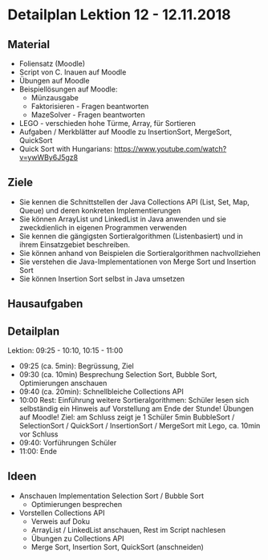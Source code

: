 Detailplan Lektion 12 - 12.11.2018
===========================================

Material
--------

* Foliensatz (Moodle)
* Script von C. Inauen auf Moodle
* Übungen auf Moodle
* Beispiellösungen auf Moodle:
  * Münzausgabe
  * Faktorisieren - Fragen beantworten
  * MazeSolver - Fragen beantworten
* LEGO - verschieden hohe Türme, Array, für Sortieren
* Aufgaben / Merkblätter auf Moodle zu InsertionSort, MergeSort, QuickSort
* Quick Sort with Hungarians: https://www.youtube.com/watch?v=ywWBy6J5gz8

Ziele
-----

* Sie kennen die Schnittstellen der Java Collections API (List, Set, Map, Queue) und deren
  konkreten Implementierungen
* Sie können ArrayList und LinkedList in Java anwenden und sie zweckdienlich in eigenen Programmen
  verwenden
* Sie kennen die gängigsten Sortieralgorithmen (Listenbasiert) und in ihrem Einsatzgebiet beschreiben.
* Sie können anhand von Beispielen die Sortieralgorithmen nachvollziehen
* Sie verstehen die Java-Implementationen von Merge Sort und Insertion Sort
* Sie können Insertion Sort selbst in Java umsetzen

Hausaufgaben
--------------


Detailplan
----------

Lektion: 09:25 - 10:10, 10:15 - 11:00

* 09:25 (ca. 5min): Begrüssung, Ziel
* 09:30 (ca. 10min) Besprechung Selection Sort, Bubble Sort, Optimierungen anschauen
* 09:40 (ca. 20min): Schnellbleiche Collections API
* 10:00 Rest: Einführung weitere Sortieralgorithmen: Schüler lesen sich selbständig ein
        Hinweis auf Vorstellung am Ende der Stunde!
        Übungen auf Moodle!
  Ziel: am Schluss zeigt je 1 Schüler 5min BubbleSort / SelectionSort / QuickSort / InsertionSort / MergeSort
        mit Lego, ca. 10min vor Schluss
* 09:40: Vorführungen Schüler
* 11:00: Ende

Ideen
--------

* Anschauen Implementation Selection Sort / Bubble Sort
  * Optimierungen besprechen
* Vorstellen Collections API
  * Verweis auf Doku
  * ArrayList / LinkedList anschauen, Rest im Script nachlesen
  * Übungen zu Collections API
  * Merge Sort, Insertion Sort, QuickSort (anschneiden)

